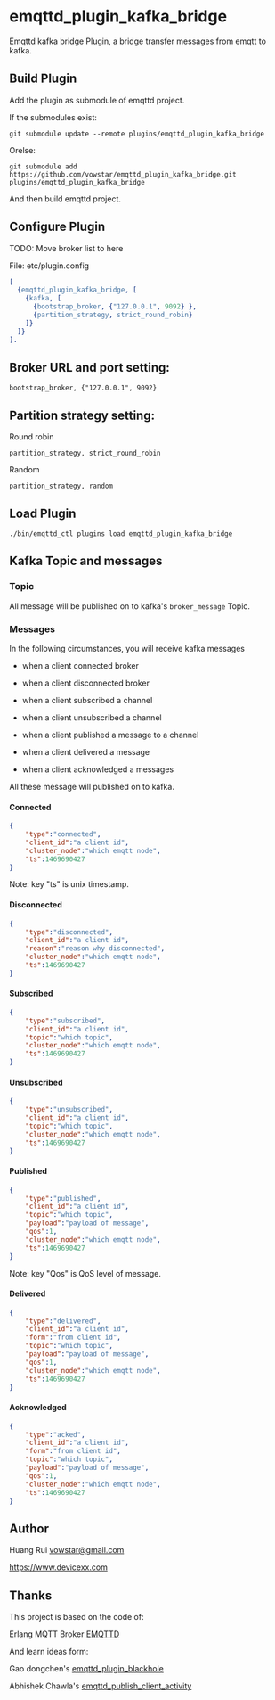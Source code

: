 emqttd_plugin_kafka_bridge
===================

Emqttd kafka bridge Plugin, a bridge transfer messages from emqtt to kafka.

Build Plugin
------------

Add the plugin as submodule of emqttd project.

If the submodules exist:

```
git submodule update --remote plugins/emqttd_plugin_kafka_bridge
```

Orelse:

```
git submodule add https://github.com/vowstar/emqttd_plugin_kafka_bridge.git plugins/emqttd_plugin_kafka_bridge
```

And then build emqttd project.

Configure Plugin
----------------
TODO: Move broker list to here

File: etc/plugin.config

```erlang
[
  {emqttd_plugin_kafka_bridge, [
  	{kafka, [
      {bootstrap_broker, {"127.0.0.1", 9092} },
      {partition_strategy, strict_round_robin}
    ]}
  ]}
].

```

Broker URL and port setting:
-----------
``bootstrap_broker, {"127.0.0.1", 9092} ``

Partition strategy setting:
-----------
Round robin

``partition_strategy, strict_round_robin``

Random

``partition_strategy, random``


Load Plugin
-----------

```
./bin/emqttd_ctl plugins load emqttd_plugin_kafka_bridge
```

Kafka Topic and messages
-----------

### Topic

All message will be published on to kafka's ``broker_message`` Topic.

### Messages

In the following circumstances, you will receive kafka messages

- when a client connected broker

- when a client disconnected broker

- when a client subscribed a channel

- when a client unsubscribed a channel

- when a client published a message to a channel

- when a client delivered a message

- when a client acknowledged a messages 

All these message will published on to kafka.

#### Connected

```json
{
	"type":"connected",
	"client_id":"a client id",
	"cluster_node":"which emqtt node",
	"ts":1469690427
}
```
Note: key "ts" is unix timestamp.

#### Disconnected

```json
{
	"type":"disconnected",
	"client_id":"a client id",
	"reason":"reason why disconnected",
	"cluster_node":"which emqtt node",
	"ts":1469690427
}
```

#### Subscribed

```json
{
	"type":"subscribed",
	"client_id":"a client id",
	"topic":"which topic",
	"cluster_node":"which emqtt node",
	"ts":1469690427
}
```

#### Unsubscribed

```json
{
	"type":"unsubscribed",
	"client_id":"a client id",
	"topic":"which topic",
	"cluster_node":"which emqtt node",
	"ts":1469690427
}
```

#### Published

```json
{
	"type":"published",
	"client_id":"a client id",
	"topic":"which topic",
    "payload":"payload of message",
    "qos":1,
	"cluster_node":"which emqtt node",
	"ts":1469690427
}
```
Note: key "Qos" is QoS level of message.

#### Delivered

```json
{
	"type":"delivered",
	"client_id":"a client id",
	"form":"from client id",
	"topic":"which topic",
    "payload":"payload of message",
    "qos":1,
	"cluster_node":"which emqtt node",
	"ts":1469690427
}
```

#### Acknowledged

```json
{
	"type":"acked",
	"client_id":"a client id",
	"form":"from client id",
	"topic":"which topic",
    "payload":"payload of message",
    "qos":1,
	"cluster_node":"which emqtt node",
	"ts":1469690427
}
```

Author
------

Huang Rui <vowstar@gmail.com>

https://www.devicexx.com

Thanks
------
This project is based on the code of:

Erlang MQTT Broker [EMQTTD](https://github.com/emqtt/emqttd)

And learn ideas form:

Gao dongchen's [emqttd_plugin_blackhole](https://github.com/gaodongchen/emqttd_plugin_blackhole)

Abhishek Chawla's [emqttd_publish_client_activity](https://github.com/abhidtu/emqttd_publish_client_activity)
